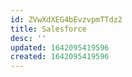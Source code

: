 ```yaml
---
id: ZVwXdXEG4bEvzvpmTTdz2
title: Salesforce
desc: ''
updated: 1642095419596
created: 1642095419596
---
```


